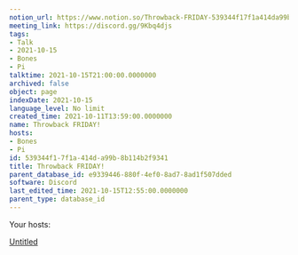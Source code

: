 ```yaml
---
notion_url: https://www.notion.so/Throwback-FRIDAY-539344f17f1a414da99b8b114b2f9341
meeting_link: https://discord.gg/9Kbq4djs
tags:
- Talk
- 2021-10-15
- Bones
- Pi
talktime: 2021-10-15T21:00:00.0000000
archived: false
object: page
indexDate: 2021-10-15
language_level: No limit
created_time: 2021-10-11T13:59:00.0000000
name: Throwback FRIDAY!
hosts:
- Bones
- Pi
id: 539344f1-7f1a-414d-a99b-8b114b2f9341
title: Throwback FRIDAY!
parent_database_id: e9339446-880f-4ef0-8ad7-8ad1f507dded
software: Discord
last_edited_time: 2021-10-15T12:55:00.0000000
parent_type: database_id
---
```




Your hosts:

[Untitled](https://www.notion.so/482e61b02b9c4456b2b4fe86bb7544c6)   





